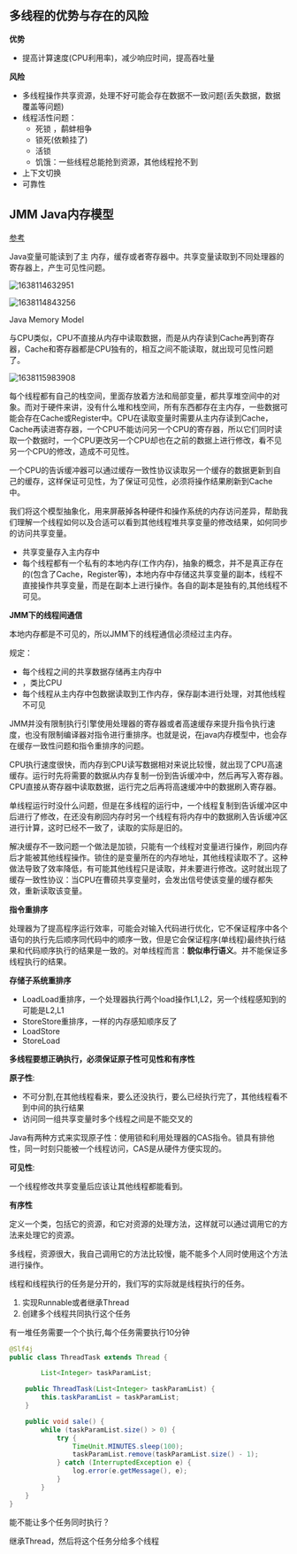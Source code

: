 ## 多线程的优势与存在的风险

**优势**

* 提高计算速度(CPU利用率)，减少响应时间，提高吞吐量



**风险**

* 多线程操作共享资源，处理不好可能会存在数据不一致问题(丢失数据，数据覆盖等问题)
* 线程活性问题：
  * 死锁 ，鹬蚌相争
  * 锁死(依赖挂了)
  * 活锁
  * 饥饿：一些线程总能抢到资源，其他线程抢不到
* 上下文切换
* 可靠性



## JMM Java内存模型

[参考](https://zhuanlan.zhihu.com/p/29881777)



Java变量可能读到了主  内存，缓存或者寄存器中。共享变量读取到不同处理器的寄存器上，产生可见性问题。

![1638114632951](E:\note\languages\note\img\1638114632951.png)



![1638114843256](E:\note\languages\note\img\1638114843256.png)

Java Memory Model

与CPU类似，CPU不直接从内存中读取数据，而是从内存读到Cache再到寄存器，Cache和寄存器都是CPU独有的，相互之间不能读取，就出现可见性问题了。



![1638115983908](E:\note\languages\note\img\1638115983908.png)



每个线程都有自己的栈空间，里面存放着方法和局部变量，都共享堆空间中的对象。而对于硬件来讲，没有什么堆和栈空间，所有东西都存在主内存，一些数据可能会存在Cache或Register中。CPU在读取变量时需要从主内存读到Cache，Cache再读进寄存器，一个CPU不能访问另一个CPU的寄存器，所以它们同时读取一个数据时，一个CPU更改另一个CPU却也在之前的数据上进行修改，看不见另一个CPU的修改，造成不可见性。

一个CPU的告诉缓冲器可以通过缓存一致性协议读取另一个缓存的数据更新到自己的缓存，这样保证可见性，为了保证可见性，必须将操作结果刷新到Cache中。



我们将这个模型抽象化，用来屏蔽掉各种硬件和操作系统的内存访问差异，帮助我们理解一个线程如何以及合适可以看到其他线程堆共享变量的修改结果，如何同步的访问共享变量。



* 共享变量存入主内存中
* 每个线程都有一个私有的本地内存(工作内存)，抽象的概念，并不是真正存在的(包含了Cache，Register等)，本地内存中存储这共享变量的副本，线程不直接操作共享变量，而是在副本上进行操作。各自的副本是独有的,其他线程不可见。



**JMM下的线程间通信**

本地内存都是不可见的，所以JMM下的线程通信必须经过主内存。



规定：

* 每个线程之间的共享数据存储再主内存中
* ，类比CPU
* 每个线程从主内存中包数据读取到工作内存，保存副本进行处理，对其他线程不可见



JMM并没有限制执行引擎使用处理器的寄存器或者高速缓存来提升指令执行速度，也没有限制编译器对指令进行重排序。也就是说，在java内存模型中，也会存在缓存一致性问题和指令重排序的问题。



CPU执行速度很快，而内存到CPU读写数据相对来说比较慢，就出现了CPU高速缓存。运行时先将需要的数据从内存复制一份到告诉缓冲中，然后再写入寄存器。CPU直接从寄存器中读取数据，运行完之后再将高速缓冲中的数据刷入寄存器。

单线程运行时没什么问题，但是在多线程的运行中，一个线程复制到告诉缓冲区中后进行了修改，在还没有刷回内存时另一个线程有将内存中的数据刷入告诉缓冲区进行计算，这时已经不一致了，读取的实际是旧的。

解决缓存不一致问题一个做法是加锁，只能有一个线程对变量进行操作，刷回内存后才能被其他线程操作。锁住的是变量所在的内存地址，其他线程读取不了。这种做法导致了效率降低，有可能其他线程只是读取，并未要进行修改。这时就出现了缓存一致性协议：当CPU在曹硕共享变量时，会发出信号使该变量的缓存都失效，重新读取该变量。



**指令重排序**

处理器为了提高程序运行效率，可能会对输入代码进行优化，它不保证程序中各个语句的执行先后顺序同代码中的顺序一致，但是它会保证程序(单线程)最终执行结果和代码顺序执行的结果是一致的。对单线程而言：**貌似串行语义**。并不能保证多线程执行的结果。

**存储子系统重排序**

* LoadLoad重排序，一个处理器执行两个load操作L1,L2，另一个线程感知到的可能是L2,L1
* StoreStore重排序，一样的内存感知顺序反了
* LoadStore
* StoreLoad





**多线程要想正确执行，必须保证原子性可见性和有序性**



**原子性**: 

* 不可分割,在其他线程看来，要么还没执行，要么已经执行完了，其他线程看不到中间的执行结果
* 访问同一组共享变量时多个线程之间是不能交叉的

Java有两种方式来实现原子性：使用锁和利用处理器的CAS指令。锁具有排他性，同一时刻只能被一个线程访问，CAS是从硬件方便实现的。

**可见性**: 

一个线程修改共享变量后应该让其他线程都能看到。

**有序性**



定义一个类，包括它的资源，和它对资源的处理方法，这样就可以通过调用它的方法来处理它的资源。



多线程，资源很大，我自己调用它的方法比较慢，能不能多个人同时使用这个方法进行操作。



线程和线程执行的任务是分开的，我们写的实际就是线程执行的任务。

1. 实现Runnable或者继承Thread
2. 创建多个线程共同执行这个任务



有一堆任务需要一个个执行,每个任务需要执行10分钟

```java
@Slf4j
public class ThreadTask extends Thread {

		List<Integer> taskParamList;

    public ThreadTask(List<Integer> taskParamList) {
        this.taskParamList = taskParamList;
    }

    public void sale() {
        while (taskParamList.size() > 0) {
            try {
                TimeUnit.MINUTES.sleep(100);
                taskParamList.remove(taskParamList.size() - 1);
            } catch (InterruptedException e) {
                log.error(e.getMessage(), e);
            }
        }
    }
}
```



能不能让多个任务同时执行？

继承Thread，然后将这个任务分给多个线程

